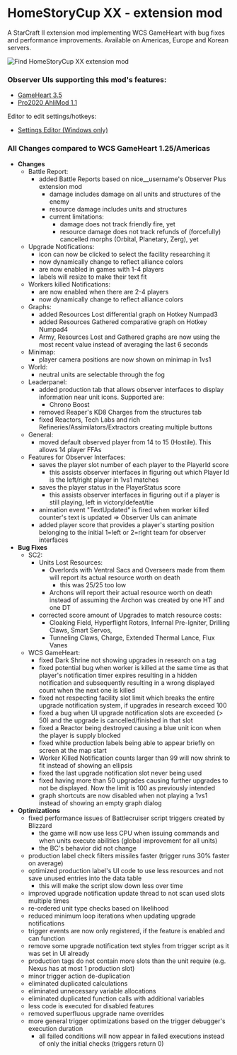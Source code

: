 # HomeStoryCup XX - extension mod

A StarCraft II extension mod implementing WCS GameHeart with bug fixes and performance improvements.
Available on Americas, Europe and Korean servers.

![Find HomeStoryCup XX extension mod](https://pbs.twimg.com/media/FUlMat4WQAItXQm?format=jpg&name=medium)

### Observer UIs supporting this mod's features:

- [GameHeart 3.5](https://www.dropbox.com/s/egixonbgilk3no8/GameHeart_3.5.SC2Interface?dl=1)
- [Pro2020 AhliMod 1.1](https://www.dropbox.com/s/g47yvccechvmiqn/Pro2020ahliMod_1.1.SC2Interface?dl=1)

Editor to edit settings/hotkeys:
- [Settings Editor (Windows only)](https://www.dropbox.com/s/3f2a9ta6sbjzmrs/Observer%20UI%20Settings%20Editor%20Setup.exe?dl=1)

### All Changes compared to WCS GameHeart 1.25/Americas
- **Changes**
  - Battle Report:
    - added Battle Reports based on nice__username's Observer Plus extension mod
      - damage includes damage on all units and structures of the enemy
      - resource damage includes units and structures
      - current limitations:
        - damage does not track friendly fire, yet
        - resource damage does not track refunds of (forcefully) cancelled morphs (Orbital, Planetary, Zerg), yet
  - Upgrade Notifications:
    - icon can now be clicked to select the facility researching it
    - now dynamically change to reflect alliance colors
    - are now enabled in games with 1-4 players
    - labels will resize to make their text fit
  - Workers killed Notifications:
    - are now enabled when there are 2-4 players
    - now dynamically change to reflect alliance colors
  - Graphs:
    - added Resources Lost differential graph on Hotkey Numpad3
    - added Resources Gathered comparative graph on Hotkey Numpad4
    - Army, Resources Lost and Gathered graphs are now using the most recent value instead of averaging the last 6 seconds
  - Minimap:
    - player camera positions are now shown on minimap in 1vs1
  - World:
    - neutral units are selectable through the fog
  - Leaderpanel:
    - added production tab that allows observer interfaces to display information near unit icons. Supported are:
      - Chrono Boost
    - removed Reaper's KD8 Charges from the structures tab
    - fixed Reactors, Tech Labs and rich Refineries/Assimilators/Extractors creating multiple buttons
  - General:
    - moved default observed player from 14 to 15 (Hostile). This allows 14 player FFAs
  - Features for Observer Interfaces:
    - saves the player slot number of each player to the PlayerId score
      - this assists observer interfaces in figuring out which Player Id is the left/right player in 1vs1 matches
    - saves the player status in the PlayerStatus score
      - this assists observer interfaces in figuring out if a player is still playing, left in victory/defeat/tie
    - animation event "TextUpdated" is fired when worker killed counter's text is updated => Observer UIs can animate
    - added player score that provides a player's starting position belonging to the initial 1=left or 2=right team for observer interfaces
- **Bug Fixes**
  - SC2:
    - Units Lost Resources:
      - Overlords with Ventral Sacs and Overseers made from them will report its actual resource worth on death
        - this was 25/25 too low
      - Archons will report their actual resource worth on death instead of assuming the Archon was created by one HT and one DT
    - corrected score amount of Upgrades to match resource costs:
      - Cloaking Field, Hyperflight Rotors, Infernal Pre-Igniter, Drilling Claws, Smart Servos,
      - Tunneling Claws, Charge, Extended Thermal Lance, Flux Vanes
  - WCS GameHeart:
    - fixed Dark Shrine not showing upgrades in research on a tag
    - fixed potential bug when worker is killed at the same time as that player's notification timer expires resulting in a hidden notification and subsequently resulting in a wrong displayed count when the next one is killed
    - fixed not respecting facility slot limit which breaks the entire upgrade notification system, if upgrades in research exceed 100
    - fixed a bug when UI upgrade notification slots are exceeded (> 50) and the upgrade is cancelled/finished in that slot
    - fixed a Reactor being destroyed causing a blue unit icon when the player is supply blocked
    - fixed white production labels being able to appear briefly on screen at the map start
    - Worker Killed Notification counts larger than 99 will now shrink to fit instead of showing an ellipsis
    - fixed the last upgrade notification slot never being used
    - fixed having more than 50 upgrades causing further upgrades to not be displayed. Now the limit is 100 as previously intended
    - graph shortcuts are now disabled when not playing a 1vs1 instead of showing an empty graph dialog
- **Optimizations**
  - fixed performance issues of Battlecruiser script triggers created by Blizzard
    - the game will now use less CPU when issuing commands and when units execute abilities (global improvement for all units)
    - the BC's behavior did not change
  - production label check filters missiles faster (trigger runs 30% faster on average)
  - optimized production label's UI code to use less resources and not save unused entries into the data table
    - this will make the script slow down less over time
  - improved upgrade notification update thread to not scan used slots multiple times
  - re-ordered unit type checks based on likelihood
  - reduced minimum loop iterations when updating upgrade notifications
  - trigger events are now only registered, if the feature is enabled and can function
  - remove some upgrade notification text styles from trigger script as it was set in UI already
  - production tags do not contain more slots than the unit require (e.g. Nexus has at most 1 production slot)
  - minor trigger action de-duplication
  - eliminated duplicated calculations
  - eliminated unnecessary variable allocations
  - eliminated duplicated function calls with additional variables
  - less code is executed for disabled features
  - removed superfluous upgrade name overrides
  - more general trigger optimizations based on the trigger debugger's execution duration
    - all failed conditions will now appear in failed executions instead of only the initial checks (triggers return 0)
